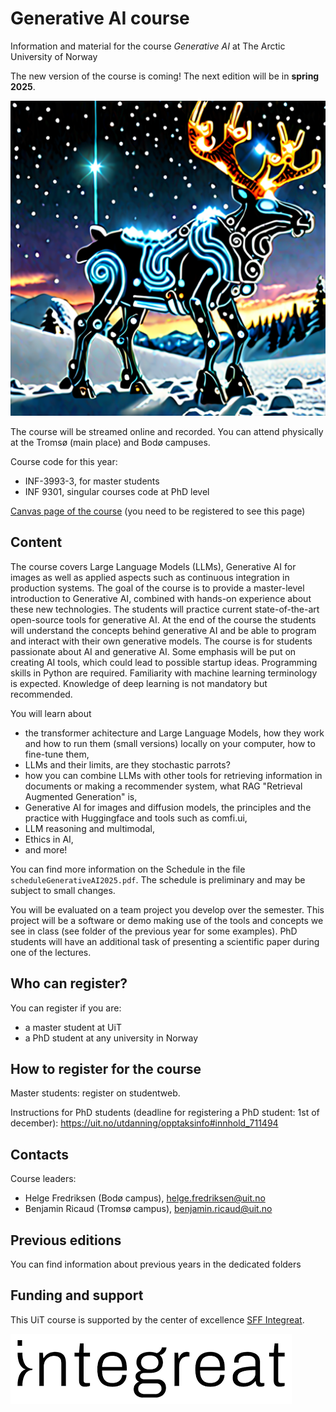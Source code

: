 # Generative AI course
Information and material for the course *Generative AI* at The Arctic University of Norway

The new version of the course is coming! The next edition will be in **spring 2025**.

![AI generated reindeer](AIreindeer.png 'AI reindeer')

The course will be streamed online and recorded. You can attend physically at the Tromsø (main place) and Bodø campuses.

Course code for this year:

* INF-3993-3, for master students
* INF 9301, singular courses code at PhD level

[Canvas page of the course](https://uit.instructure.com/courses/37423) (you need to be registered to see this page)

## Content

The course covers Large Language Models (LLMs), Generative AI for images as well as applied aspects such as continuous integration in production systems. The goal of the course is to provide a master-level introduction to Generative AI, combined with hands-on experience about these new technologies. The students will practice current state-of-the-art open-source tools for generative AI. At the end of the course the students will understand the concepts behind generative AI and be able to program and interact with their own generative models. The course is for students passionate about AI and generative AI. Some emphasis will be put on creating AI tools, which could lead to possible startup ideas. Programming skills in Python are required. Familiarity with machine learning terminology is expected. Knowledge of deep learning is not mandatory but recommended.

You will learn about 
* the transformer achitecture and Large Language Models, how they work and how to run them (small versions) locally on your computer, how to fine-tune them,
* LLMs and their limits, are they stochastic parrots?
* how you can combine LLMs with other tools for retrieving information in documents or making a recommender system, what RAG "Retrieval Augmented Generation" is,
* Generative AI for images and diffusion models, the principles and the practice with Huggingface and tools such as comfi.ui,
* LLM reasoning and multimodal,
* Ethics in AI,
* and more!

You can find more information on the Schedule in the file `scheduleGenerativeAI2025.pdf`. The schedule is preliminary and may be subject to small changes.

You will be evaluated on a team project you develop over the semester. This project will be a software or demo making use of the tools and concepts we see in class (see folder of the previous year for some examples). PhD students will have an additional task of presenting a scientific paper during one of the lectures.

## Who can register?

You can register if you are:
* a master student at UiT
* a PhD student at any university in Norway

## How to register for the course

Master students: register on studentweb.

Instructions for PhD students (deadline for registering a PhD student: 1st of december):
https://uit.no/utdanning/opptaksinfo#innhold_711494

## Contacts

Course leaders:
- Helge Fredriksen (Bodø campus), helge.fredriksen@uit.no
- Benjamin Ricaud (Tromsø campus), benjamin.ricaud@uit.no


## Previous editions

You can find information about previous years in the dedicated folders

## Funding and support

This UiT course is supported by the center of excellence [SFF Integreat](https://www.integreat.no/).

![Integreat Logo](integreatlogo.png 'Integreat logo')
